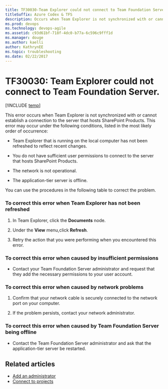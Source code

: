 ```yaml
---
title: TF30030-Team Explorer could not connect to Team Foundation Server  titleSuffix: Azure Codex & TFS
description: Occurs when Team Explorer is not synchronized with or cannot establish a connection to the server that hosts SharePoint Products.
ms.prod: devops
ms.technology: devops-agile
ms.assetid: c93d61bf-718f-4dc0-b77a-6c596c9fff1d
ms.manager: douge
ms.author: kaelliauthor: KathrynEE
ms.topic: troubleshooting
ms.date: 02/22/2017
---
```


# TF30030: Team Explorer could not connect to Team Foundation Server.

[!INCLUDE [temp](../../../_shared/dev15-version-header.md)]

This error occurs when Team Explorer is not synchronized with or cannot establish a connection to the server that hosts SharePoint Products. This error may occur under the following conditions, listed in the most likely order of occurrence:  
  
-   Team Explorer that is running on the local computer has not been refreshed to reflect recent changes.  
  
-   You do not have sufficient user permissions to connect to the server that hosts SharePoint Products.  
  
-   The network is not operational.  
  
-   The application-tier server is offline.  
  
 You can use the procedures in the following table to correct the problem.  
  
### To correct this error when Team Explorer has not been refreshed  
  
1.  In Team Explorer, click the **Documents** node.  
  
2.  Under the **View** menu,click **Refresh**.  
  
3.  Retry the action that you were performing when you encountered this error.  
  
### To correct this error when caused by insufficient permissions  
  
-   Contact your Team Foundation Server administrator and request that they add the necessary permissions to your user account.  
  
### To correct this error when caused by network problems  
  
1.  Confirm that your network cable is securely connected to the network port on your computer.  
  
2.  If the problem persists, contact your network administrator.  
  
### To correct this error when caused by Team Foundation Server being offline  
  
-   Contact the Team Foundation Server administrator and ask that the application-tier server be restarted.  
  
## Related articles
-  [Add an administrator](../../../../security/set-project-collection-level-permissions.md)   
-  [Connect to projects](../../../../user-guide/connect-team-projects.md)